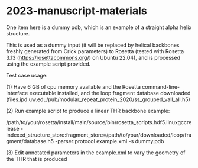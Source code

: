 # 2023-manuscript-materials
One item here is a dummy pdb, which is an example of a straight alpha helix structure. 

This is used as a dummy input (it will be replaced by helical backbones freshly generated from Crick parameters) to Rosetta (tested with Rosetta 3.13 (https://rosettacommons.org/) on Ubuntu 22.04), and is processed using the example script provided.

Test case usage:

(1) Have 6 GB of cpu memory available and the Rosetta command-line-interface executable installed, and the loop fragment database downloaded (files.ipd.uw.edu/pub/modular_repeat_protein_2020/ss_grouped_vall_all.h5)

(2) Run example script to produce a linear THR backbone example:

/path/to/your/rosetta/install/main/source/bin/rosetta_scripts.hdf5.linuxgccrelease -indexed_structure_store:fragment_store=/path/to/your/downloaded/loop/fragment/database.h5 -parser:protocol example.xml -s dummy.pdb

(3) Edit annotated parameters in the example.xml to vary the geometry of the THR that is produced
